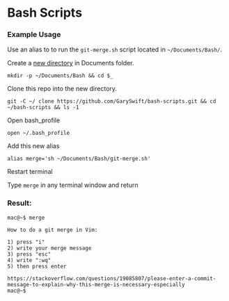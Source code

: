 # Bash Scripts

### Example Usage
Use an alias to to run the `git-merge.sh` script located in `~/Documents/Bash/`.

Create a [new directory](http://pubs.opengroup.org/onlinepubs/009695399/utilities/mkdir.html) in Documents folder.

```
mkdir -p ~/Documents/Bash && cd $_

```

Clone this repo into the new directory.

```
git -C ~/ clone https://github.com/GarySwift/bash-scripts.git && cd ~/bash-scripts && ls -1
```

Open bash_profile

```
open ~/.bash_profile
```

Add this new alias

```
alias merge='sh ~/Documents/Bash/git-merge.sh'
```

Restart terminal

Type `merge` in any terminal window and return


### Result:

```
mac@~$ merge

How to do a git merge in Vim:

1) press "i"
2) write your merge message
3) press "esc"
4) write ":wq"
5) then press enter

https://stackoverflow.com/questions/19085807/please-enter-a-commit-message-to-explain-why-this-merge-is-necessary-especially
mac@~$ 
```

